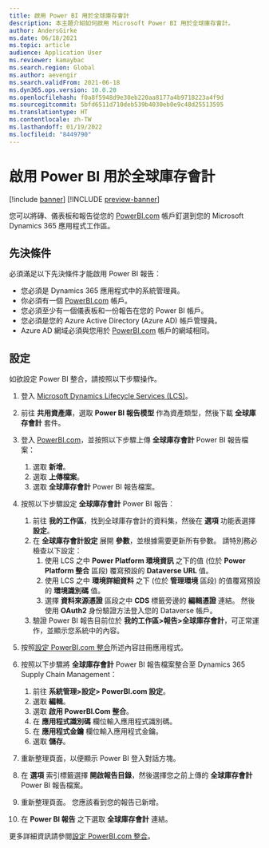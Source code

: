 ```yaml
---
title: 啟用 Power BI 用於全球庫存會計
description: 本主題介紹如何啟用 Microsoft Power BI 用於全球庫存會計。
author: AndersGirke
ms.date: 06/18/2021
ms.topic: article
audience: Application User
ms.reviewer: kamaybac
ms.search.region: Global
ms.author: aevengir
ms.search.validFrom: 2021-06-18
ms.dyn365.ops.version: 10.0.20
ms.openlocfilehash: f0a8f5948d9e30eb220aa8177a4b9718223a4f9d
ms.sourcegitcommit: 5bfd6511d710deb539b4030eb0e9c48d25513595
ms.translationtype: HT
ms.contentlocale: zh-TW
ms.lasthandoff: 01/19/2022
ms.locfileid: "8449790"
---
```

# <a name="enable-power-bi-for-global-inventory-accounting"></a>啟用 Power BI 用於全球庫存會計

[!include [banner](../includes/banner.md)]
[!INCLUDE [preview-banner](../includes/preview-banner.md)]
<!--KFM: Preview until 4/30/2022 -->

您可以將磚、儀表板和報告從您的 [PowerBI.com](https://powerbi.com/) 帳戶釘選到您的 Microsoft Dynamics 365 應用程式工作區。

## <a name="prerequisites"></a>先決條件

必須滿足以下先決條件才能啟用 Power BI 報告：

- 您必須是 Dynamics 365 應用程式中的系統管理員。
- 你必須有一個 [PowerBI.com](https://powerbi.com/) 帳戶。
- 您必須至少有一個儀表板和一份報告在您的 Power BI 帳戶。
- 您必須是您的 Azure Active Directory (Azure AD) 帳戶管理員。
- Azure AD 網域必須與您用於 [PowerBI.com](https://powerbi.com/) 帳戶的網域相同。

## <a name="setup"></a>設定

如欲設定 Power BI 整合，請按照以下步驟操作。

1. 登入 [Microsoft Dynamics Lifecycle Services (LCS)](https://lcs.dynamics.com/Logon/Index)。
1. 前往 **共用資產庫**，選取 **Power BI 報告模型** 作為資產類型，然後下載 **全球庫存會計** 套件。 
1. 登入 [PowerBI.com](https://app.powerbi.com/)，並按照以下步驟上傳 **全球庫存會計** Power BI 報告檔案：

    1. 選取 **新增**。
    1. 選取 **上傳檔案**。
    1. 選取 **全球庫存會計** Power BI 報告檔案。

1. 按照以下步驟設定 **全球庫存會計** Power BI 報告：

    1. 前往 **我的工作區**，找到全球庫存會計的資料集，然後在 **選項** 功能表選擇 **設定**。
    1. 在 **全球庫存會計設定** 展開 **參數**，並根據需要更新所有參數。 請特別務必檢查以下設定：
        1. 使用 LCS 之中 **Power Platform 環境資訊** 之下的值 (位於 **Power Platform 整合** 區段) 覆寫預設的 **Dataverse URL** 值。
        1. 使用 LCS 之中 **環境詳細資料** 之下 (位於 **管理環境** 區段) 的值覆寫預設的 **環境識別碼** 值。
        1. 選擇 **資料來源憑證** 區段之中 **CDS** 標籤旁邊的 **編輯憑證** 連結。 然後使用 **OAuth2** 身份驗證方法登入您的 Dataverse 帳戶。
    1. 驗證 Power BI 報告目前位於 **我的工作區\>報告\>全球庫存會計**，可正常運作，並顯示您系統中的內容。

1. 按照[設定 PowerBI.com 整合](../../fin-ops-core/dev-itpro/analytics/configure-power-bi-integration.md#registration-process)所述內容註冊應用程式。
1. 按照以下步驟將 **全球庫存會計** Power BI 報告檔案整合至 Dynamics 365 Supply Chain Management：

    1. 前往 **系統管理\>設定\> PowerBI.com 設定**。
    1. 選取 **編輯**。
    1. 選取 **啟用 PowerBI.Com 整合**。
    1. 在 **應用程式識別碼** 欄位輸入應用程式識別碼。
    1. 在 **應用程式金鑰** 欄位輸入應用程式金鑰。
    1. 選取 **儲存**。

1. 重新整理頁面，以便顯示 Power BI 登入對話方塊。
1. 在 **選項** 索引標籤選擇 **開啟報告目錄**，然後選擇您之前上傳的 **全球庫存會計** Power BI 報告檔案。
1. 重新整理頁面。 您應該看到您的報告已新增。
1. 在 **Power BI 報告** 之下選取 **全球庫存會計** 連結。

更多詳細資訊請參閱[設定 PowerBI.com 整合](../../fin-ops-core/dev-itpro/analytics/configure-power-bi-integration.md)。
